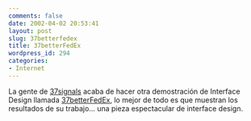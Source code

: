 ```yaml
---
comments: false
date: 2002-04-02 20:53:41
layout: post
slug: 37betterfedex
title: 37betterFedEx
wordpress_id: 294
categories:
- Internet
---
```


La gente de [37signals](http://www.37signals.com/) acaba de hacer otra demostración de Interface Design llamada [37betterFedEx](http://www.37signals.com/better/fedex), lo mejor de todo es que muestran los resultados de su trabajo… una pieza espectacular de interface design.




 
